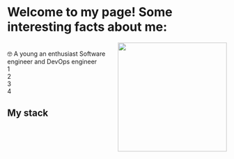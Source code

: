 <h1>Welcome to my page! Some interesting facts about me:</h1>
<picture> <img align="right" src="https://github.com/7oSkaaa/7oSkaaa/blob/main/Images/Right_Side.gif?raw=true" width = 250px></picture>

<br> 🤓 A young an enthusiast Software engineer and DevOps engineer
<br> 1
<br> 2
<br> 3
<br> 4

## My stack
